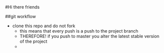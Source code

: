 #Hi there friends

##git workflow
* clone this repo and do not fork
  * this means that every push is a push to the project branch
  * THEREFORE! if you push to master you alter the latest stable version of the project
  * 
